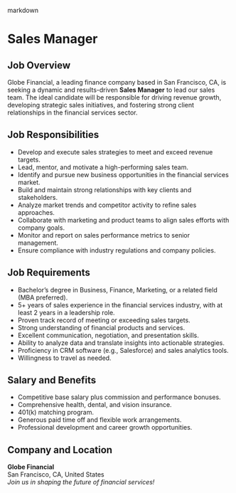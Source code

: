 markdown
# **Sales Manager**  

## **Job Overview**  
Globe Financial, a leading finance company based in San Francisco, CA, is seeking a dynamic and results-driven **Sales Manager** to lead our sales team. The ideal candidate will be responsible for driving revenue growth, developing strategic sales initiatives, and fostering strong client relationships in the financial services sector.  

## **Job Responsibilities**  
- Develop and execute sales strategies to meet and exceed revenue targets.  
- Lead, mentor, and motivate a high-performing sales team.  
- Identify and pursue new business opportunities in the financial services market.  
- Build and maintain strong relationships with key clients and stakeholders.  
- Analyze market trends and competitor activity to refine sales approaches.  
- Collaborate with marketing and product teams to align sales efforts with company goals.  
- Monitor and report on sales performance metrics to senior management.  
- Ensure compliance with industry regulations and company policies.  

## **Job Requirements**  
- Bachelor’s degree in Business, Finance, Marketing, or a related field (MBA preferred).  
- 5+ years of sales experience in the financial services industry, with at least 2 years in a leadership role.  
- Proven track record of meeting or exceeding sales targets.  
- Strong understanding of financial products and services.  
- Excellent communication, negotiation, and presentation skills.  
- Ability to analyze data and translate insights into actionable strategies.  
- Proficiency in CRM software (e.g., Salesforce) and sales analytics tools.  
- Willingness to travel as needed.  

## **Salary and Benefits**  
- Competitive base salary plus commission and performance bonuses.  
- Comprehensive health, dental, and vision insurance.  
- 401(k) matching program.  
- Generous paid time off and flexible work arrangements.  
- Professional development and career growth opportunities.  

## **Company and Location**  
**Globe Financial**  
San Francisco, CA, United States  
*Join us in shaping the future of financial services!*